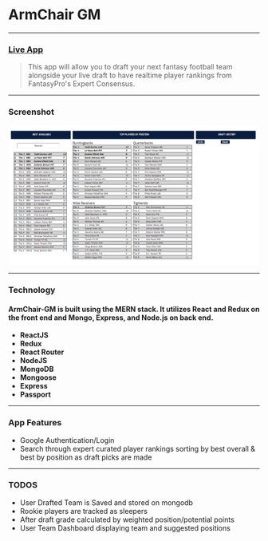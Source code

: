# ArmChair GM 

----

### [Live App]('https://armchair-gm.netlify.com/')


> This app will allow you to draft your next fantasy football team alongside your live draft to have realtime player rankings from FantasyPro's Expert Consensus.
----
### Screenshot
![Screenshot](screenshot.png)

----
### Technology
#### ArmChair-GM is built using the MERN stack. It utilizes React and Redux on the front end and Mongo, Express, and Node.js on back end.
* **ReactJS**
* **Redux**
* **React Router**
* **NodeJS**
* **MongoDB**
* **Mongoose**
* **Express**
* **Passport**

----
### App Features
* Google Authentication/Login
* Search through expert curated player rankings sorting by best overall & best by position as draft picks are made

----

### TODOS
* User Drafted Team is Saved and stored on mongodb
* Rookie players are tracked as sleepers
* After draft grade calculated by weighted position/potential points
* User Team Dashboard displaying team and suggested positions 



